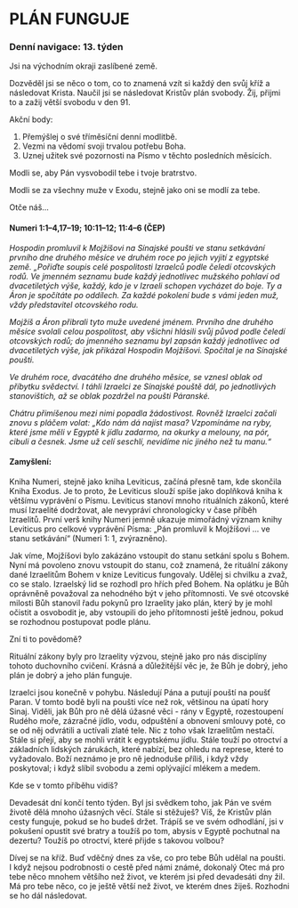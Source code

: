 # PLÁN FUNGUJE  

### Denní navigace: 13. týden

Jsi na východním okraji zaslíbené země.

Dozvěděl jsi se něco o tom, co to znamená vzít si každý den svůj kříž a následovat Krista. Naučil jsi se následovat Kristův plán svobody. Žij, přijmi to a zažij větší svobodu v den 91.

Akční body:
1. Přemýšlej o své tříměsíční denní modlitbě.
2. Vezmi na vědomí svoji trvalou potřebu Boha.
3. Uznej užitek své pozornosti na Písmo v těchto posledních měsících.

Modli se, aby Pán vysvobodil tebe i tvoje bratrstvo.

Modli se za všechny muže v Exodu, stejně jako oni se modlí za tebe.

Otče náš...
#### Numeri 1:1–4,17–19; 10:11–12; 11:4–6 (ČEP)
*Hospodin promluvil k Mojžíšovi na Sínajské poušti ve stanu setkávání prvního dne druhého měsíce ve druhém roce po jejich vyjití z egyptské země. „Pořiďte soupis celé pospolitosti Izraelců podle čeledí otcovských rodů. Ve jmenném seznamu bude každý jednotlivec mužského pohlaví od dvacetiletých výše, každý, kdo je v Izraeli schopen vycházet do boje. Ty a Áron je spočítáte po oddílech. Za každé pokolení bude s vámi jeden muž, vždy představitel otcovského rodu.*

*Mojžíš a Áron přibrali tyto muže uvedené jménem. Prvního dne druhého měsíce svolali celou pospolitost, aby všichni hlásili svůj původ podle čeledí otcovských rodů; do jmenného seznamu byl zapsán každý jednotlivec od dvacetiletých výše, jak přikázal Hospodin Mojžíšovi. Spočítal je na Sínajské poušti.*

*Ve druhém roce, dvacátého dne druhého měsíce, se vznesl oblak od příbytku svědectví. I táhli Izraelci ze Sínajské pouště dál, po jednotlivých stanovištích, až se oblak pozdržel na poušti Páranské.*

*Chátru přimíšenou mezi nimi popadla žádostivost. Rovněž Izraelci začali znovu s pláčem volat: „Kdo nám dá najíst masa? Vzpomínáme na ryby, které jsme měli v Egyptě k jídlu zadarmo, na okurky a melouny, na pór, cibuli a česnek. Jsme už celí seschlí, nevidíme nic jiného než tu manu.“*

#### Zamyšlení:
Kniha Numeri, stejně jako kniha Leviticus, začíná přesně tam, kde skončila Kniha Exodus. Je to proto, že Leviticus slouží spíše jako doplňková kniha k většímu vyprávění o Písmu. Leviticus stanoví mnoho rituálních zákonů, které musí Izraelité dodržovat, ale nevypráví chronologicky v čase příběh Izraelitů. První verš knihy Numeri jemně ukazuje mimořádný význam knihy Leviticus pro celkové vyprávění Písma: „Pán promluvil k Mojžíšovi ... ve stanu setkávání“ (Numeri 1: 1, zvýrazněno).  

Jak víme, Mojžíšovi bylo zakázáno vstoupit do stanu setkání spolu s Bohem. Nyní má povoleno znovu vstoupit do stanu, což znamená, že rituální zákony dané Izraelitům Bohem v knize Leviticus fungovaly. Udělej si chvilku a zvaž, co se stalo. Izraelský lid se rozhodl pro hřích před Bohem. Na oplátku je Bůh oprávněně považoval za nehodného být v jeho přítomnosti. Ve své otcovské milosti Bůh stanovil řadu pokynů pro Izraelity jako plán, který by je mohl očistit a osvobodit je, aby vstoupili do jeho přítomnosti ještě jednou, pokud se rozhodnou postupovat podle plánu.

Zní ti to povědomě?

Rituální zákony byly pro Izraelity výzvou, stejně jako pro nás disciplíny tohoto duchovního cvičení. Krásná a důležitější věc je, že Bůh je dobrý, jeho plán je dobrý a jeho plán funguje.

Izraelci jsou konečně v pohybu. Následují Pána a putují pouští na poušť Paran. V tomto bodě byli na poušti více než rok, většinou na úpatí hory Sinaj. Viděli, jak Bůh pro ně dělá úžasné věci - rány v Egyptě, rozestoupení Rudého moře, zázračné jídlo, vodu, odpuštění a obnovení smlouvy poté, co se od něj odvrátili a uctívali zlaté tele. Nic z toho však Izraelitům nestačí. Stále si přejí, aby se mohli vrátit k egyptskému jídlu. Stále touží po otroctví a základních lidských zárukách, které nabízí, bez ohledu na represe, které to vyžadovalo. Boží neznámo je pro ně jednoduše příliš, i když vždy poskytoval; i když slíbil svobodu a zemi oplývající mlékem a medem.

Kde se v tomto příběhu vidíš?

Devadesát dní končí tento týden. Byl jsi svědkem toho, jak Pán ve svém životě dělá mnoho úžasných věcí. Stále si stěžuješ? Víš, že Kristův plán cesty funguje, pokud se ho budeš držet. Trápíš se ve svém odhodlání, jsi v pokušení opustit své bratry a toužíš po tom, abysis v Egyptě pochutnal na dezertu? Toužíš po otroctví, které přijde s takovou volbou?

Dívej se na kříž. Buď vděčný dnes za vše, co pro tebe Bůh udělal na poušti. I když nejsou podrobnosti o cestě před námi známé, dokonalý Otec má pro tebe něco mnohem většího než život, ve kterém jsi před devadesáti dny žil. Má pro tebe něco, co je ještě větší než život, ve kterém dnes žiješ. Rozhodni se ho dál následovat.
